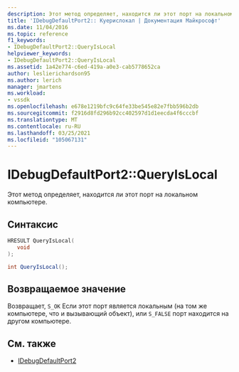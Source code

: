 ```yaml
---
description: Этот метод определяет, находится ли этот порт на локальном компьютере.
title: 'IDebugDefaultPort2:: Куерислокал | Документация Майкрософт'
ms.date: 11/04/2016
ms.topic: reference
f1_keywords:
- IDebugDefaultPort2::QueryIsLocal
helpviewer_keywords:
- IDebugDefaultPort2::QueryIsLocal
ms.assetid: 1a42e774-c6ed-419a-a0e3-cab5778652ca
author: leslierichardson95
ms.author: lerich
manager: jmartens
ms.workload:
- vssdk
ms.openlocfilehash: e678e1219bfc9c64fe33be545e82e7fbb596b2db
ms.sourcegitcommit: f2916d8fd296b92cc402597d1d1eecda4f6cccbf
ms.translationtype: MT
ms.contentlocale: ru-RU
ms.lasthandoff: 03/25/2021
ms.locfileid: "105067131"
---
```

# <a name="idebugdefaultport2queryislocal"></a>IDebugDefaultPort2::QueryIsLocal
Этот метод определяет, находится ли этот порт на локальном компьютере.

## <a name="syntax"></a>Синтаксис

```cpp
HRESULT QueryIsLocal(
   void
);
```

```csharp
int QueryIsLocal();
```

## <a name="return-value"></a>Возвращаемое значение
 Возвращает, `S_OK` Если этот порт является локальным (на том же компьютере, что и вызывающий объект), или `S_FALSE` порт находится на другом компьютере.

## <a name="see-also"></a>См. также
- [IDebugDefaultPort2](../../../extensibility/debugger/reference/idebugdefaultport2.md)
